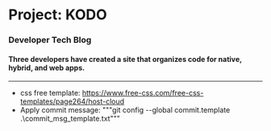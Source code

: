 # Project: KODO
### Developer Tech Blog
#### Three developers have created a site that organizes code for native, hybrid, and web apps.
-----------

+ css free template: https://www.free-css.com/free-css-templates/page264/host-cloud
+ Apply commit message:  """git config --global commit.template .\commit_msg_template.txt"""
  

